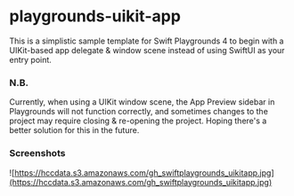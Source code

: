 # playgrounds-uikit-app

This is a simplistic sample template for Swift Playgrounds 4 to begin with a UIKit-based app delegate & window scene instead of using SwiftUI as your entry point.

### N.B.

Currently, when using a UIKit window scene, the App Preview sidebar in Playgrounds will not function correctly, and sometimes changes to the project may require closing & re-opening the project. Hoping there's a better solution for this in the future.

### Screenshots

![https://hccdata.s3.amazonaws.com/gh_swiftplaygrounds_uikitapp.jpg](https://hccdata.s3.amazonaws.com/gh_swiftplaygrounds_uikitapp.jpg)
